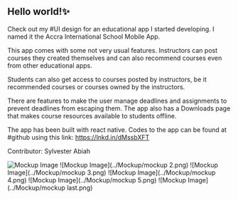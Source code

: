 ## Hello world!✨

<p>
Check out my #UI design for an educational app I started developing. I named it the Accra International School Mobile App.
 
This app comes with some not very usual features. Instructors can post courses they created themselves and can also recommend courses even from other educational apps. 
 
Students can also get access to courses posted by instructors, be it recommended courses or courses owned by the instructors. 
 
There are features to make the user manage deadlines and assignments to prevent deadlines from escaping them. The app also has a Downloads page that makes course resources available to students offline.
 
The app has been built with react native. Codes to the app can be found at #github using this link: https://lnkd.in/dMssbXFT

Contributor: Sylvester Abiah
</p>

![Mockup Image](..assets/Mockup/mockup1.png)
![Mockup Image](../Mockup/mockup 2.png)
![Mockup Image](../Mockup/mockup 3.png)
![Mockup Image](../Mockup/mockup 4.png)
![Mockup Image](../Mockup/mockup 5.png)
![Mockup Image](../Mockup/mockup last.png)

